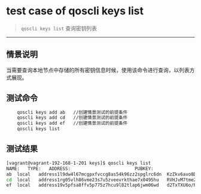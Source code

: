# test case of qoscli keys list

> `qoscli keys list` 查询密钥列表

---

## 情景说明

当需要查询本地节点中存储的所有密钥信息时候，使用该命令进行查询，以列表方式展现。

## 测试命令

```bash
    qoscli keys add ab   //创建情景测试的前提条件
    qoscli keys add cd   //创建情景测试的前提条件
    qoscli keys add ef   //创建情景测试的前提条件
    qoscli keys list
```

## 测试结果

```bash
[vagrant@vagrant-192-168-1-201 keys]$ qoscli keys list
NAME:   TYPE:   ADDRESS:                        PUBKEY:
ab  local   address1l9dw4l67mcgpxfvccg8as54k96zz2spglrc6dn  KzZkv6avo8D4yoKrUl/lZ0v8BfIwDNfmKfjENLEzh1E=
cd  local   address1rg05vlh86vme23s7u5zveevrkthae7x0495hu   RVHJvM7tme2sMw1+U6ktqJPdduWfz00DtMn/miShMTc=
ef  local   address19v5pfsa8ffv5p775z7hcu9l82tlap6jwm06wd   d2TxTXU6o/PD7Xsdbcz76fC8GXi87JWxLZbDc1uLDKw=

```

